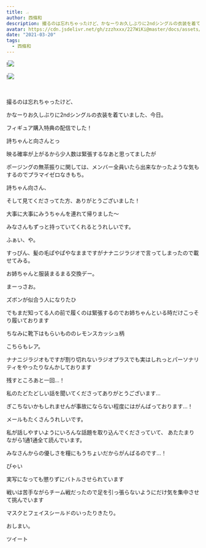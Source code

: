 ```yaml
---
title: 𓂁
author: 西條和
description: 撮るのは忘れちゃったけど、かなーりお久しぶりに2ndシングルの衣装を着ていました、今日。...
avatar: https://cdn.jsdelivr.net/gh/zzzhxxx/227WiKi@master/docs/assets/photo/avatar/nagomi.jpg
date: "2021-03-20"
tags:
  - 西條和
---
```


!![](https://cdn.jsdelivr.net/gh/zzzhxxx/227WiKi-image@master/blog-image/nagomi-2021-03-20_1.jpg)

!![](https://cdn.jsdelivr.net/gh/zzzhxxx/227WiKi-image@master/blog-image/nagomi-2021-03-20_2.jpg)



  ﻿




















撮るのは忘れちゃったけど、






















かなーりお久しぶりに2ndシングルの衣装を着ていました、今日。





















フィギュア購入特典の配信でした！





















詩ちゃんと向さんとっ












映る確率が上がるから少人数は緊張するなあと思ってましたが



ポージングの無茶振りに関しては、メンバー全員いたら出来なかったような気もするのでプラマイゼロなきもち。















詩ちゃん向さん、

そして見てくださってた方、ありがとうございました！









大事に大事にみうちゃんを連れて帰りました〜














みなさんもずっと持っていてくれるとうれしいです。

































ふぁい、や。










すっぴん、髪の毛ぱやぱやなままですがナナニジラジオで言ってしまったので載せてみる。
















お姉ちゃんと服装まるまる交換デー。





まーっさお。






























ズボンが似合う人になりたひ





















でもまだ知ってる人の前で履くのは緊張するのでお姉ちゃんといる時だけこっそり履いております
















ちなみに靴下はもらいもののレモンスカッシュ柄













こちらもレア。




















ナナニジラジオもですが割り切れないラジオプラスでも実はしれっとパーソナリティをやったりなんかしております















残すところあと一回…！









私のたどたどしい話を聞いてくださってありがとうございます…








ぎこちないかもしれませんが事故にならない程度にはがんばっております…！













メールもたくさんうれしいです。












私が話しやすいようにいろんな話題を取り込んでくださっていて、
あたたまりながら1通1通全て読んでいます。












みなさんからの優しさを糧にもうちょいだからがんばるのです…！



















ぴゃい









実写になっても懲りずにバトルさせられています

















戦いは苦手ながらチーム戦だったので足を引っ張らないようにだけ気を集中させて挑んでいます

















マスクとフェイスシールドのいったりきたり。






















おしまい。


ツイート



